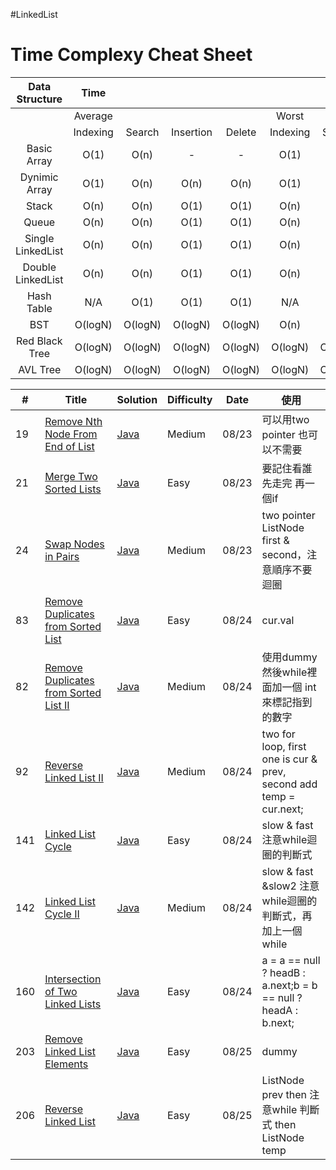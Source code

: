 #LinkedList

# Time Complexy Cheat Sheet

|Data Structure | Time  |        |           |        |       |        |           |        |           Space  |
|:-------------:|:-----:|:------:|:---------:|:------:|:-----:|:------:|:---------:|:------:|:----------------:|
|               |Average|        |           |        | Worst |        |           |        | Worst            |
|               |Indexing | Search | Insertion | Delete |Indexing | Search | Insertion | Delete |                  |
| Basic Array   | O(1)  | O(n)   |     -      | -  | O(1)  | O(n)   | -      | -          | O(n)             |
| Dynimic Array | O(1)  | O(n)   | O(n)      | O(n)   | O(1)  | O(n)   | O(n)      | O(n)   | O(n)             |
| Stack         | O(n)  | O(n)   | O(1)      | O(1)   | O(n)  | O(n)   | O(1)      | O(1)   | O(n)             |
| Queue         | O(n)  | O(n)   | O(1)      | O(1)   | O(n)  | O(n)   | O(1)      | O(1)   | O(n)             |
|Single LinkedList| O(n)  | O(n)   | O(1)      | O(1)   | O(n)  | O(n)   | O(1)      | O(1)   | O(n)             |
|Double LinkedList| O(n)  | O(n)   | O(1)      | O(1)   | O(n)  | O(n)   | O(1)      | O(1)   | O(n)             |
| Hash Table    | N/A  | O(1)   | O(1)      | O(1)   | N/A  | O(n)   | O(n)      | O(n)   | O(n)             |
| BST           | O(logN)  | O(logN)    | O(logN)  | O(logN) | O(n)  | O(n)   | O(n)      | O(n)   | O(n)    |
| Red Black Tree| O(logN)  | O(logN) | O(logN) | O(logN)  | O(logN)  | O(logN) | O(logN) | O(logN)   | O(n)      |
| AVL Tree      | O(logN)  | O(logN) | O(logN) | O(logN)  | O(logN)  | O(logN) | O(logN) | O(logN)   | O(n)      |


| # | Title | Solution | Difficulty | Date | 使用 |
|---| ----- | -------- | ---------- |------|------|
|19|[Remove Nth Node From End of List](https://leetcode.com/problems/remove-nth-node-from-end-of-list/) | [Java]()|Medium|08/23|可以用two pointer 也可以不需要|
|21|[Merge Two Sorted Lists](https://leetcode.com/problems/merge-two-sorted-lists/) | [Java]()|Easy|08/23|要記住看誰先走完 再一個if|
|24|[Swap Nodes in Pairs](https://leetcode.com/problems/swap-nodes-in-pairs/) | [Java]()|Medium|08/23|two pointer ListNode first & second，注意順序不要迴圈|
|83|[Remove Duplicates from Sorted List](https://leetcode.com/problems/remove-duplicates-from-sorted-list/) | [Java]()|Easy|08/24|cur.val|
|82|[Remove Duplicates from Sorted List II](https://leetcode.com/problems/remove-duplicates-from-sorted-list-ii/) | [Java]()|Medium|08/24|使用dummy 然後while裡面加一個 int 來標記指到的數字|
|92|[Reverse Linked List II](https://leetcode.com/problems/reverse-linked-list-ii/) | [Java]()|Medium|08/24|two for loop, first one is cur & prev, second add temp = cur.next;|
|141|[Linked List Cycle](https://leetcode.com/problems/linked-list-cycle/) | [Java]()|Easy|08/24|slow & fast 注意while迴圈的判斷式|
|142|[Linked List Cycle II](https://leetcode.com/problems/linked-list-cycle-ii/) | [Java]()|Medium|08/24|slow & fast &slow2 注意while迴圈的判斷式，再加上一個while|
|160|[Intersection of Two Linked Lists](https://leetcode.com/problems/intersection-of-two-linked-lists/) | [Java]()|Easy|08/24|a = a == null ? headB : a.next;b = b == null ? headA : b.next;|
|203|[Remove Linked List Elements](https://leetcode.com/problems/remove-linked-list-elements/) | [Java]()|Easy|08/25|dummy|
|206|[Reverse Linked List](https://leetcode.com/problems/reverse-linked-list/) | [Java]()|Easy|08/25|ListNode prev then 注意while 判斷式 then ListNode temp|
